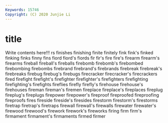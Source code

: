 ```yaml
---
Keywords: 15746
Copyright: (C) 2020 Junjie Li
---
```


# title

Write contents here!!!
rs
finishes 
finishing 
finite 
finitely 
fink 
fink's 
finked 
finking 
finks 
finny
fins 
fiord 
fiord's 
fiords 
fir 
fir's 
fire 
fire's 
firearm 
firearm's
firearms 
fireball 
fireball's 
fireballs 
firebomb 
firebomb's 
firebombed 
firebombing 
firebombs 
firebrand
firebrand's 
firebrands 
firebreak 
firebreak's 
firebreaks 
firebug 
firebug's 
firebugs 
firecracker 
firecracker's
firecrackers 
fired 
firefight 
firefight's 
firefighter 
firefighter's 
firefighters 
firefighting 
firefighting's 
firefights
fireflies 
firefly 
firefly's 
firehouse 
firehouse's 
firehouses 
fireman 
fireman's 
firemen 
fireplace
fireplace's 
fireplaces 
fireplug 
fireplug's 
fireplugs 
firepower 
firepower's 
fireproof 
fireproofed 
fireproofing
fireproofs 
fires 
fireside 
fireside's 
firesides 
firestorm 
firestorm's 
firestorms 
firetrap 
firetrap's
firetraps 
firewall 
firewall's 
firewalls 
firewater 
firewater's 
firewood 
firewood's 
firework 
firework's
fireworks 
firing 
firm 
firm's 
firmament 
firmament's 
firmaments 
firmed 
firmer 
